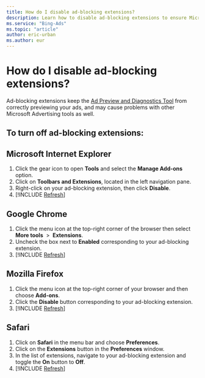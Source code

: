 ```yaml
---
title: How do I disable ad-blocking extensions?
description: Learn how to disable ad-blocking extensions to ensure Microsoft Advertising  tools work correctly.
ms.service: "Bing-Ads"
ms.topic: "article"
author: eric-urban
ms.author: eur
---
```


# How do I disable ad-blocking extensions?

Ad-blocking extensions keep the [Ad Preview and Diagnostics Tool](./hlp_BA_PROC_UsingAdPreviewTool.md) from correctly previewing your ads, and may cause problems with other Microsoft Advertising  tools as well.

## To turn off ad-blocking extensions:

## Microsoft Internet Explorer
1. Click the gear icon to open **Tools** and select the **Manage Add-ons** option.
1. Click on **Toolbars and Extensions**, located in the left navigation pane.
1. Right-click on your ad-blocking extension, then click **Disable**.
1. [!INCLUDE [Refresh](./includes/Refresh.md)]

## Google Chrome
1. Click the menu icon at the top-right corner of the browser then select **More tools** &nbsp;&gt;&nbsp; **Extensions**.
1. Uncheck the box next to **Enabled** corresponding to your ad-blocking extension.
1. [!INCLUDE [Refresh](./includes/Refresh.md)]

## Mozilla Firefox
1. Click the menu icon at the top-right corner of your browser and then choose **Add-ons**.
1. Click the **Disable** button corresponding to your ad-blocking extension.
1. [!INCLUDE [Refresh](./includes/Refresh.md)]

## Safari
1. Click on **Safari** in the menu bar and choose **Preferences**.
1. Click on the **Extensions** button in the **Preferences** window.
1. In the list of extensions, navigate to your ad-blocking extension and toggle the **On** button to **Off**.
1. [!INCLUDE [Refresh](./includes/Refresh.md)]

 

